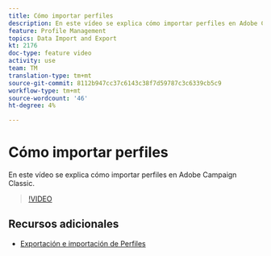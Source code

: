 ```yaml
---
title: Cómo importar perfiles
description: En este vídeo se explica cómo importar perfiles en Adobe Campaign Classic
feature: Profile Management
topics: Data Import and Export
kt: 2176
doc-type: feature video
activity: use
team: TM
translation-type: tm+mt
source-git-commit: 8112b947cc37c6143c38f7d59787c3c6339cb5c9
workflow-type: tm+mt
source-wordcount: '46'
ht-degree: 4%

---
```



# Cómo importar perfiles

En este vídeo se explica cómo importar perfiles en Adobe Campaign Classic.

>[!VIDEO](https://video.tv.adobe.com/v/25608?quality=12)

## Recursos adicionales

- [Exportación e importación de Perfiles](https://docs.adobe.com/content/help/en/campaign-classic/using/getting-started/profile-management/exporting-and-importing-profiles.html)

